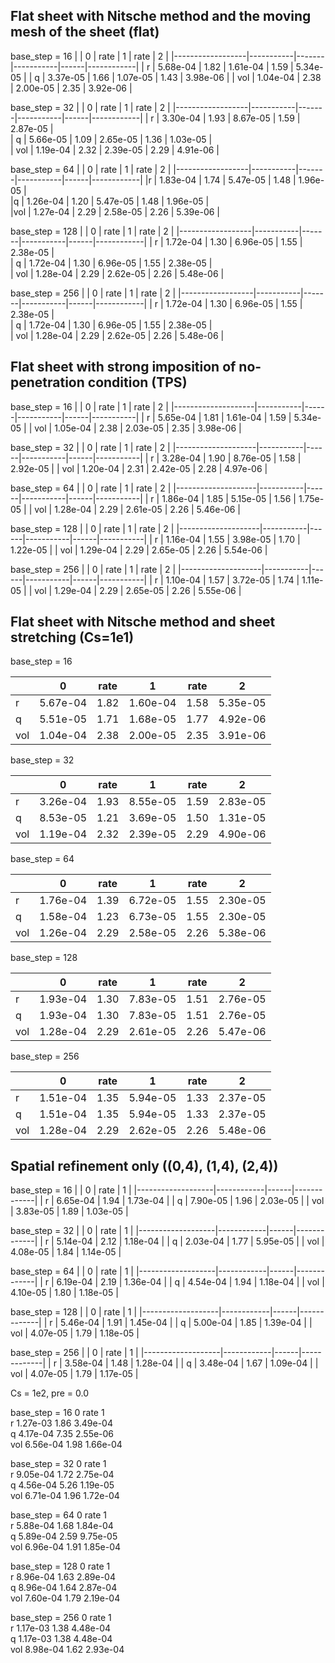 ## Flat sheet with Nitsche method and the moving mesh of the sheet (**flat**)
base_step = 16
|                  |  0        | rate  |  1        | rate |   2        | 
|------------------|-----------|-------|-----------|------|------------|
| r                | 5.68e-04  | 1.82  | 1.61e-04  | 1.59 |  5.34e-05  | 
| q                | 3.37e-05  | 1.66  | 1.07e-05  | 1.43 |  3.98e-06  | 
| vol              | 1.04e-04  | 2.38  | 2.00e-05  | 2.35 |  3.92e-06  |

base_step = 32
|                  |  0        | rate  |  1        | rate |   2        | 
|------------------|-----------|-------|-----------|------|------------|
| r                |  3.30e-04 | 1.93  |  8.67e-05 | 1.59 |   2.87e-05 |  
| q                |  5.66e-05 | 1.09  |  2.65e-05 | 1.36 |   1.03e-05 |  
| vol              |  1.19e-04 | 2.32  |  2.39e-05 | 2.29 |   4.91e-06 | 

base_step = 64
|                  |  0        | rate  |  1        | rate |   2        | 
|------------------|-----------|-------|-----------|------|------------|
|r                 |  1.83e-04 | 1.74  |  5.47e-05 | 1.48 |   1.96e-05 |  
|q                 |  1.26e-04 | 1.20  |  5.47e-05 | 1.48 |   1.96e-05 |  
|vol               |  1.27e-04 | 2.29  |  2.58e-05 | 2.26 |   5.39e-06 | 

base_step = 128
|                  |  0        | rate  |  1        | rate |   2        | 
|------------------|-----------|-------|-----------|------|------------|
| r                |  1.72e-04 | 1.30  |  6.96e-05 | 1.55 |   2.38e-05 |  
| q                |  1.72e-04 | 1.30  |  6.96e-05 | 1.55 |   2.38e-05 |  
| vol              |  1.28e-04 | 2.29  |  2.62e-05 | 2.26 |   5.48e-06 |  

base_step = 256
|                  |  0        | rate  |  1        | rate |   2        | 
|------------------|-----------|-------|-----------|------|------------|
| r                |  1.72e-04 | 1.30  |  6.96e-05 | 1.55 |   2.38e-05 |  
| q                |  1.72e-04 | 1.30  |  6.96e-05 | 1.55 |   2.38e-05 |  
| vol              |  1.28e-04 | 2.29  |  2.62e-05 | 2.26 |   5.48e-06 |  

## Flat sheet with strong imposition of no-penetration condition (**TPS**)

base_step = 16
|                    | 0         | rate | 1         | rate | 2         |
|--------------------|-----------|------|-----------|------|-----------|
| r                  | 5.65e-04  | 1.81 | 1.61e-04  | 1.59 | 5.34e-05  |
| vol                | 1.05e-04  | 2.38 | 2.03e-05  | 2.35 | 3.98e-06  |

base_step = 32
|                    | 0         | rate | 1         | rate | 2         |
|--------------------|-----------|------|-----------|------|-----------|
| r                  | 3.28e-04  | 1.90 | 8.76e-05  | 1.58 | 2.92e-05  |
| vol                | 1.20e-04  | 2.31 | 2.42e-05  | 2.28 | 4.97e-06  |

base_step = 64
|                    | 0         | rate | 1         | rate | 2         |
|--------------------|-----------|------|-----------|------|-----------|
| r                  | 1.86e-04  | 1.85 | 5.15e-05  | 1.56 | 1.75e-05  |
| vol                | 1.28e-04  | 2.29 | 2.61e-05  | 2.26 | 5.46e-06  |

base_step = 128
|                    | 0         | rate | 1         | rate | 2         |
|--------------------|-----------|------|-----------|------|-----------|
| r                  | 1.16e-04  | 1.55 | 3.98e-05  | 1.70 | 1.22e-05  |
| vol                | 1.29e-04  | 2.29 | 2.65e-05  | 2.26 | 5.54e-06  |

base_step = 256
|                    | 0         | rate | 1         | rate | 2         |
|--------------------|-----------|------|-----------|------|-----------|
| r                  | 1.10e-04  | 1.57 | 3.72e-05  | 1.74 | 1.11e-05  |
| vol                | 1.29e-04  | 2.29 | 2.65e-05  | 2.26 | 5.55e-06  |

## Flat sheet with Nitsche method and sheet stretching (Cs=1e1)

base_step = 16

|                    | 0         | rate | 1         | rate | 2         |
|--------------------|-----------|------|-----------|------|-----------|
| r                  | 5.67e-04  | 1.82 | 1.60e-04  | 1.58 | 5.35e-05  |
| q                  | 5.51e-05  | 1.71 | 1.68e-05  | 1.77 | 4.92e-06  |
| vol                | 1.04e-04  | 2.38 | 2.00e-05  | 2.35 | 3.91e-06  |

base_step = 32

|                    | 0         | rate | 1         | rate | 2         |
|--------------------|-----------|------|-----------|------|-----------|
| r                  | 3.26e-04  | 1.93 | 8.55e-05  | 1.59 | 2.83e-05  |
| q                  | 8.53e-05  | 1.21 | 3.69e-05  | 1.50 | 1.31e-05  |
| vol                | 1.19e-04  | 2.32 | 2.39e-05  | 2.29 | 4.90e-06  |

base_step = 64

|                    | 0         | rate | 1         | rate | 2         |
|--------------------|-----------|------|-----------|------|-----------|
| r                  | 1.76e-04  | 1.39 | 6.72e-05  | 1.55 | 2.30e-05  |
| q                  | 1.58e-04  | 1.23 | 6.73e-05  | 1.55 | 2.30e-05  |
| vol                | 1.26e-04  | 2.29 | 2.58e-05  | 2.26 | 5.38e-06  |

base_step = 128

|                    | 0         | rate | 1         | rate | 2         |
|--------------------|-----------|------|-----------|------|-----------|
| r                  | 1.93e-04  | 1.30 | 7.83e-05  | 1.51 | 2.76e-05  |
| q                  | 1.93e-04  | 1.30 | 7.83e-05  | 1.51 | 2.76e-05  |
| vol                | 1.28e-04  | 2.29 | 2.61e-05  | 2.26 | 5.47e-06  |

base_step = 256

|                    | 0         | rate | 1         | rate | 2         |
|--------------------|-----------|------|-----------|------|-----------|
| r                  | 1.51e-04  | 1.35 | 5.94e-05  | 1.33 | 2.37e-05  |
| q                  | 1.51e-04  | 1.35 | 5.94e-05  | 1.33 | 2.37e-05  |
| vol                | 1.28e-04  | 2.29 | 2.62e-05  | 2.26 | 5.48e-06  |

## Spatial refinement only ((0,4), (1,4), (2,4))
base_step = 16
|                   |  0         | rate |   1         |
|-------------------|------------|------|-------------|
| r                 |  6.65e-04  | 1.94 |   1.73e-04  |
| q                 |  7.90e-05  | 1.96 |   2.03e-05  |
| vol               |  3.83e-05  | 1.89 |   1.03e-05  |

base_step = 32
|                   |  0         | rate |   1         |
|-------------------|------------|------|-------------|
| r                 |  5.14e-04  | 2.12 |   1.18e-04  |
| q                 |  2.03e-04  | 1.77 |   5.95e-05  |
| vol               |  4.08e-05  | 1.84 |   1.14e-05  |

base_step = 64
|                   |  0         | rate |   1         |
|-------------------|------------|------|-------------|
| r                 |  6.19e-04  | 2.19 |   1.36e-04  |
| q                 |  4.54e-04  | 1.94 |   1.18e-04  |
| vol               |  4.10e-05  | 1.80 |   1.18e-05  |

base_step = 128
|                   |  0         | rate |   1         |
|-------------------|------------|------|-------------|
| r                 |  5.46e-04  | 1.91 |   1.45e-04  |
| q                 |  5.00e-04  | 1.85 |   1.39e-04  |
| vol               |  4.07e-05  | 1.79 |   1.18e-05  |

base_step = 256
|                   |  0         | rate |   1         |
|-------------------|------------|------|-------------|
| r                 |  3.58e-04  | 1.48 |   1.28e-04  |
| q                 |  3.48e-04  | 1.67 |   1.09e-04  |
| vol               |  4.07e-05  | 1.79 |   1.17e-05  |

Cs = 1e2, pre = 0.0

base_step = 16
                    0         rate    1         
r                   1.27e-03  1.86    3.49e-04  
q                   4.17e-04  7.35    2.55e-06  
vol                 6.56e-04  1.98    1.66e-04  

base_step = 32
                    0         rate    1         
r                   9.05e-04  1.72    2.75e-04  
q                   4.56e-04  5.26    1.19e-05  
vol                 6.71e-04  1.96    1.72e-04  

base_step = 64
                    0         rate    1         
r                   5.88e-04  1.68    1.84e-04  
q                   5.89e-04  2.59    9.75e-05  
vol                 6.96e-04  1.91    1.85e-04  

base_step = 128
                    0         rate    1         
r                   8.96e-04  1.63    2.89e-04  
q                   8.96e-04  1.64    2.87e-04  
vol                 7.60e-04  1.79    2.19e-04  

base_step = 256
                    0         rate    1         
r                   1.17e-03  1.38    4.48e-04  
q                   1.17e-03  1.38    4.48e-04  
vol                 8.98e-04  1.62    2.93e-04  